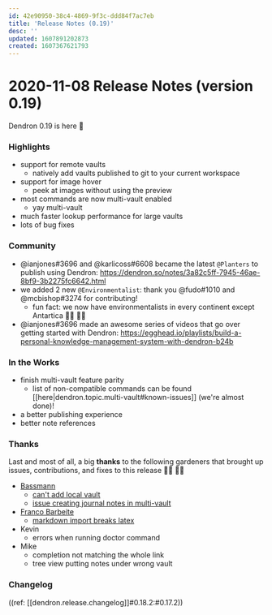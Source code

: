 ```yaml
---
id: 42e90950-38c4-4869-9f3c-ddd84f7ac7eb
title: 'Release Notes (0.19)'
desc: ''
updated: 1607891202873
created: 1607367621793
---
```


# 2020-11-08 Release Notes (version 0.19)

Dendron 0.19 is here 🌱

### Highlights
- support for remote vaults
    - natively add vaults published to git to your current workspace
- support for image hover
    - peek at images without using the preview
- most commands are now multi-vault enabled 
    - yay multi-vault
- much faster lookup performance for large vaults 
- lots of bug fixes

### Community

- @ianjones#3696 and @karlicoss#6608 became the latest `@Planters` to publish using Dendron: https://dendron.so/notes/3a82c5ff-7945-46ae-8bf9-3b2275fc6642.html
- we added 2 new `@Environmentalist`: thank you @fudo#1010 and @mcbishop#3274 for contributing!
    - fun fact: we now have environmentalists in every continent except Antartica 👨‍🌾 👩‍🌾
- @ianjones#3696 made an awesome series of videos that go over getting started with Dendron: https://egghead.io/playlists/build-a-personal-knowledge-management-system-with-dendron-b24b 


### In the Works
- finish multi-vault feature parity 
    - list of non-compatible commands can be found [[here|dendron.topic.multi-vault#known-issues]] (we're almost done)!
- a better publishing experience
- better note references 

### Thanks
Last and most of all, a big **thanks** to the following gardeners that brought up issues, contributions, and fixes to this release 👨‍🌾 👩‍🌾

- [Bassmann](https://github.com/Bassmann)
    - [can't add local vault](https://github.com/dendronhq/dendron/issues/396)
    - [issue creating journal notes in multi-vault](https://github.com/dendronhq/dendron/issues/395)
- [Franco Barbeite](https://github.com/FrancoB411)
    - [markdown import breaks latex](https://github.com/dendronhq/dendron/issues/389)
- Kevin
    - errors when running doctor command
- Mike
    - completion not matching the whole link
    - tree view putting notes under wrong vault

### Changelog
((ref: [[dendron.release.changelog]]#0.18.2:#0.17.2))
